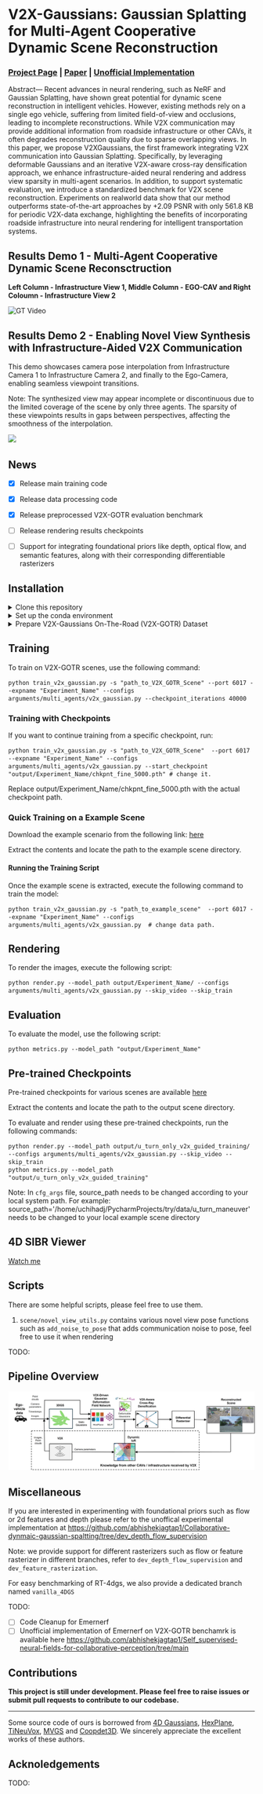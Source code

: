 
# V2X-Gaussians: Gaussian Splatting for Multi-Agent Cooperative Dynamic Scene Reconstruction
### [Project Page]() | [Paper]() | [Unofficial Implementation](https://github.com/abhishekjagtap1/Collaborative-dynmaic-gaussian-spaltting/tree/dev_depth_flow_supervision)

Abstract— Recent advances in neural rendering, such as
NeRF and Gaussian Splatting, have shown great potential
for dynamic scene reconstruction in intelligent vehicles. However, existing methods rely on a single ego vehicle, suffering
from limited field-of-view and occlusions, leading to incomplete reconstructions. While V2X communication may provide additional information from roadside infrastructure or
other CAVs, it often degrades reconstruction quality due to
sparse overlapping views. In this paper, we propose V2XGaussians, the first framework integrating V2X communication
into Gaussian Splatting. Specifically, by leveraging deformable
Gaussians and an iterative V2X-aware cross-ray densification
approach, we enhance infrastructure-aided neural rendering
and address view sparsity in multi-agent scenarios. In addition,
to support systematic evaluation, we introduce a standardized
benchmark for V2X scene reconstruction. Experiments on realworld data show that our method outperforms state-of-the-art
approaches by +2.09 PSNR with only 561.8 KB for periodic
V2X-data exchange, highlighting the benefits of incorporating
roadside infrastructure into neural rendering for intelligent
transportation systems. 

##  Results Demo 1 - Multi-Agent Cooperative Dynamic Scene Reconsctruction

**Left Column - Infrastructure View 1, Middle Column - EGO-CAV and Right Coloumn - Infrastructure View 2**

![GT Video](assets/Results_U-Turn_scene.gif)


##  Results Demo 2 - Enabling Novel View Synthesis with Infrastructure-Aided V2X Communication 
This demo showcases camera pose interpolation from Infrastructure Camera 1 to Infrastructure Camera 2, and finally to the Ego-Camera, enabling seamless viewpoint transitions.

Note: The synthesized view may appear incomplete or discontinuous due to the limited coverage of the scene by only three agents. The sparsity of these viewpoints results in gaps between perspectives, affecting the smoothness of the interpolation.

![](./assets/novel_view.gif "")

## News
- [x] Release main training code 
- [x] Release data processing code
- [x] Release preprocessed V2X-GOTR evaluation benchmark
- [ ] Release rendering results checkpoints
- [ ] Support for integrating foundational priors like depth, optical flow, and semantic features, along with their corresponding differentiable rasterizers



## Installation

<details> <summary>Clone this repository</summary>

```bash
git clone https://github.com/abhishekjagtap1/V2X-Guassians.git
```
</details>
<details> <summary>Set up the conda environment</summary>

```
conda create -y --name v2x_gaussian python=3.9
conda activate v2x_gaussian
# Replace cu118 with 121 if using CUDA 12.x 
pip install torch==2.4.0 torchvision==0.19.0 torchaudio==2.4.0 --index-url https://download.pytorch.org/whl/cu118
pip install -r requirements.txt
pip install submodules/depth-diff-gaussian-rasterization
pip install submodules/simple-knn
```
</details>

<details> <summary>Prepare V2X-Gaussians On-The-Road (V2X-GOTR) Dataset</summary>

1. Follow the instructions in [V2X-GOTR](docs/V2XGOTR.md) to fully set up the V2X-GOTR benchmark for both training and evaluation.

The V2X-GOTR data loader, located at `scene/V2XGOTR_dataset.py`, is well-documented and responsible for loading all V2X agent data components, including:

- **RGB frames**  
- **Timestamps**  
- **Lidar point clouds**  
- **Camera intrinsics and extrinsics**  

</details>

## Training


To train on V2X-GOTR scenes, use the following command:
```
python train_v2x_gaussian.py -s "path_to_V2X_GOTR_Scene" --port 6017 --expname "Experiment_Name" --configs arguments/multi_agents/v2x_gaussian.py --checkpoint_iterations 40000
```
### Training with Checkpoints

If you want to continue training from a specific checkpoint, run:

```
python train_v2x_gaussian.py -s "path_to_V2X_GOTR_Scene"  --port 6017 --expname "Experiment_Name" --configs arguments/multi_agents/v2x_gaussian.py --start_checkpoint "output/Experiment_Name/chkpnt_fine_5000.pth" # change it.
```
Replace output/Experiment_Name/chkpnt_fine_5000.pth with the actual checkpoint path.

### Quick Training on a Example Scene

Download the example scenario from the following link: [here](https://www.dropbox.com/scl/fi/k1duzi7fu13ppfno6fgyn/u_turn_maneuver.zip?rlkey=r6ppbl5m2rket1ky8i4wtx3ps&st=041m3oqt&dl=0)

Extract the contents and locate the path to the example scene directory.

#### Running the Training Script

Once the example scene is extracted, execute the following command to train the model:

```
python train_v2x_gaussian.py -s "path_to_example_scene"  --port 6017 --expname "Experiment_Name" --configs arguments/multi_agents/v2x_gaussian.py  # change data path.
```



## Rendering

To render the images, execute the following script:

```
python render.py --model_path output/Experiment_Name/ --configs arguments/multi_agents/v2x_gaussian.py --skip_video --skip_train
```

## Evaluation

To evaluate the model, use the following script:

```
python metrics.py --model_path "output/Experiment_Name" 
```

## Pre-trained Checkpoints
Pre-trained checkpoints for various scenes are available [here](https://www.dropbox.com/scl/fi/due9icyvvun59e0vv3g72/u_turn_only_v2x_guided_training.zip?rlkey=h92cp4cctkc5cvkt0gcd1mq2a&st=kz6eeq2b&dl=0)

Extract the contents and locate the path to the output scene directory.

To evaluate and render using these pre-trained checkpoints, run the following commands:

```
python render.py --model_path output/u_turn_only_v2x_guided_training/ --configs arguments/multi_agents/v2x_gaussian.py --skip_video --skip_train
python metrics.py --model_path "output/u_turn_only_v2x_guided_training" 
```
Note: In ```cfg_args``` file, source_path needs to be changed according to your local system path. 
For example: source_path='/home/uchihadj/PycharmProjects/try/data/u_turn_maneuver' needs to be changed to your local example scene directory



## 4D SIBR Viewer
[Watch me](./docs/viewer_usage.md)
## Scripts

There are some helpful scripts, please feel free to use them.

1. `scene/novel_view_utils.py` contains various novel view pose functions such as `add_noise_to_pose` that adds communication noise to pose, feel free to use it when rendering

TODO:

## Pipeline Overview
![](./assets/pipeline_pictures.jpg "")



## Miscellaneous

If you are interested in experimenting with foundational priors such as flow or 2d features and depth please refer to the unoffical experimental implementation at https://github.com/abhishekjagtap1/Collaborative-dynmaic-gaussian-spaltting/tree/dev_depth_flow_supervision

Note: we provide support for different rasterizers  such as flow or feature rasterizer in different branches, refer to `dev_depth_flow_supervision` and `dev_feature_rasterization`.

For easy benchmarking of RT-4dgs, we also provide a dedicated branch named `vanilla_4DGS`

TODO: 
- [ ] Code Cleanup for Emernerf
- [ ] Unofficial implementation of Emernerf on V2X-GOTR benchamrk is available here https://github.com/abhishekjagtap1/Self_supervised-neural-fields-for-collaborative-perception/tree/main

## Contributions

**This project is still under development. Please feel free to raise issues or submit pull requests to contribute to our codebase.**

---

Some source code of ours is borrowed from [4D Gaussians](https://github.com/hustvl/4DGaussians/tree/master), [HexPlane](https://github.com/Caoang327/HexPlane), [TiNeuVox](https://github.com/hustvl/TiNeuVox), [MVGS](https://github.com/xiaobiaodu/MVGS) and [Coopdet3D](https://github.com/tum-traffic-dataset/coopdet3d). We sincerely appreciate the excellent works of these authors.



## Acknoledgements

TODO:
```
